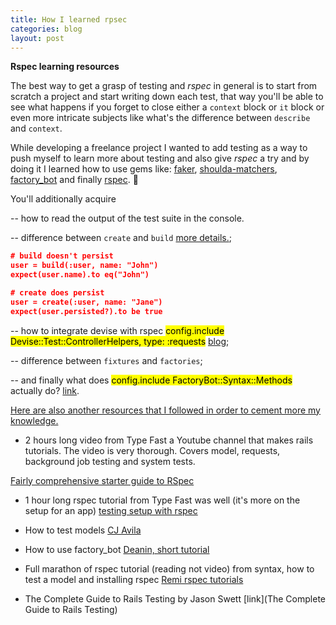 ```yaml
---
title: How I learned rpsec
categories: blog
layout: post
---
```


**Rspec learning resources**

The best way to get a grasp of testing and *rspec* in general is to start from scratch a project and start writing down each test, that way you'll be able to see what happens if you forget to close either a `context` block or `it` block or even more intricate subjects like what's the difference between `describe` and `context`.

While developing a freelance project I wanted to add testing as a way to push myself to learn more about testing and also give *rspec* a try and by doing it I learned how to use gems like: [faker](https://github.com/faker-ruby/faker), [shoulda-matchers](https://github.com/thoughtbot/shoulda-matchers), [factory_bot](https://github.com/thoughtbot/factory_bot_rails) and finally [rspec](https://github.com/rspec/rspec-rails). 🎲

You'll additionally acquire 

-- how to read the output of the test suite in the console.

-- difference between `create` and `build` [more details.](https://stackoverflow.com/questions/14098031/whats-the-difference-between-the-build-and-create-methods-in-factorygirl); 

```json
# build doesn't persist 
user = build(:user, name: "John")
expect(user.name).to eq("John")

# create does persist 
user = create(:user, name: "Jane")
expect(user.persisted?).to be true
```
-- how to integrate devise with rspec <mark>config.include Devise::Test::ControllerHelpers, type: :requests</mark> [blog](https://henrytabima.github.io/rails-setup/docs/devise/test-helpers);

-- difference between `fixtures` and `factories`;

-- and finally what does <mark>config.include FactoryBot::Syntax::Methods</mark> actually do? [link](https://github.com/thoughtbot/factory_bot/blob/main/GETTING_STARTED.md#configure-your-test-suite).


<ins>Here are also another resources that I followed in order to cement more my knowledge.</ins>

- 2 hours long video from Type Fast a Youtube channel that makes rails tutorials. The video is very thorough. Covers model, requests, background job testing and system tests.

[Fairly comprehensive starter guide to RSpec](https://www.youtube.com/watch?v=BXaMRm1FDa8&list=PPSV)

- 1 hour long rspec tutorial from Type Fast was well (it's more on the setup for an app) [testing setup with rspec](https://www.youtube.com/watch?v=D889P37r3bc&list=PPSV)

- How to test models [CJ Avila](https://www.youtube.com/watch?v=Spogv4o8haM&list=PPSV)

- How to use factory_bot [Deanin, short tutorial](https://www.youtube.com/watch?v=7JdyQEcZ7F8&list=PPSV)

- Full marathon of rspec tutorial (reading not video) from syntax, how to test a model and installing rspec [Remi rspec tutorials](https://remimercier.com/series/rspec/)

- The Complete Guide to Rails Testing by Jason Swett [link](The Complete Guide to Rails Testing)